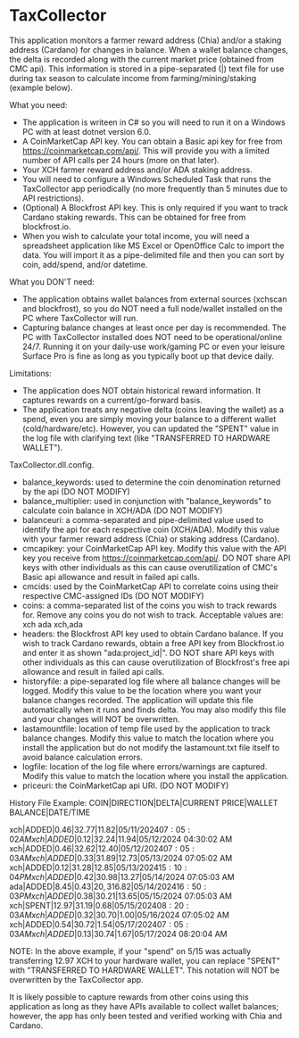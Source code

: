 # TaxCollector

This application monitors a farmer reward address (Chia) and/or a staking address (Cardano) for changes in balance.  When a wallet balance changes, the delta is recorded along with the current market price (obtained from CMC api).  This information is stored in a pipe-separated (|) text file for use during tax season to calculate income from farming/mining/staking (example below).

What you need:
 - The application is writeen in C# so you will need to run it on a Windows PC with at least dotnet version 6.0.
 - A CoinMarketCap API key.  You can obtain a Basic api key for free from https://coinmarketcap.com/api/. This will provide you with a limited number of API calls per 24 hours (more on that later).
 - Your XCH farmer reward address and/or ADA staking address.
 - You will need to configure a Windows Scheduled Task that runs the TaxCollector app periodically (no more frequently than 5 minutes due to API restrictions).
 - (Optional) A Blockfrost API key.  This is only required if you want to track Cardano staking rewards. This can be obtained for free from blockfrost.io.
 - When you wish to calculate your total income, you will need a spreadsheet application like MS Excel or OpenOffice Calc to import the data. You will import it as a pipe-delimited file and then you can sort by coin, add/spend, and/or datetime.

What you DON'T need:
 - The application obtains wallet balances from external sources (xchscan and blockfrost), so you do NOT need a full node/wallet installed on the PC where TaxCollector will run.
 - Capturing balance changes at least once per day is recommended. The PC with TaxCollector installed does NOT need to be operational/online 24/7.  Running it on your daily-use work/gaming PC or even your leisure Surface Pro is fine as long as you typically boot up that device daily.

Limitations:
 - The application does NOT obtain historical reward information. It captures rewards on a current/go-forward basis.
 - The application treats any negative delta (coins leaving the wallet) as a spend, even you are simply moving your balance to a different wallet (cold/hardware/etc). However, you can updated the "SPENT" value in the log file with clarifying text (like "TRANSFERRED TO HARDWARE WALLET").

TaxCollector.dll.config.
 - balance_keywords: used to determine the coin denomination returned by the api (DO NOT MODIFY)
 - balance_multiplier: used in conjunction with "balance_keywords" to calculate coin balance in XCH/ADA (DO NOT MODIFY)
 - balanceuri: a comma-separated and pipe-delimited value used to identify the api for each respective coin (XCH/ADA). Modify this value with your farmer reward address (Chia) or staking address (Cardano).
 - cmcapikey: your CoinMarketCap API key. Modify this value with the API key you receive from https://coinmarketcap.com/api/.  DO NOT share API keys with other individuals as this can cause overutilization of CMC's Basic api allowance and result in failed api calls.
 - cmcids: used by the CoinMarketCap API to correlate coins using their respective CMC-assigned IDs (DO NOT MODIFY)
 - coins: a comma-separated list of the coins you wish to track rewards for. Remove any coins you do not wish to track. Acceptable values are:
     xch
     ada
     xch,ada
 - headers: the Blockfrost API key used to obtain Cardano balance. If you wish to track Cardano rewards, obtain a free API key from Blockfrost.io and enter it as shown "ada:project_id|<YOUR API KEY HERE>". DO NOT share API keys with other individuals as this can cause overutilization of Blockfrost's free api allowance and result in failed api calls.
 - historyfile: a pipe-separated log file where all balance changes will be logged. Modify this value to be the location where you want your balance changes recorded. The application will update this file automatically when it runs and finds delta. You may also modify this file and your changes will NOT be overwritten.
 - lastamountfile: location of temp file used by the application to track balance changes. Modify this value to match the location where you install the application but do not modify the lastamount.txt file itself to avoid balance calculation errors.
 - logfile: location of the log file where errors/warnings are captured. Modify this value to match the location where you install the application.
 - priceuri: the CoinMarketCap api URI. (DO NOT MODIFY)

History File Example:
COIN|DIRECTION|DELTA|CURRENT PRICE|WALLET BALANCE|DATE/TIME

xch|ADDED|0.46|$32.77|11.82|05/11/2024 07:05:02 AM
xch|ADDED|0.12|$32.24|11.94|05/12/2024 04:30:02 AM
xch|ADDED|0.46|$32.62|12.40|05/12/2024 07:05:03 AM
xch|ADDED|0.33|$31.89|12.73|05/13/2024 07:05:02 AM
xch|ADDED|0.12|$31.28|12.85|05/13/2024 15:10:04 PM
xch|ADDED|0.42|$30.98|13.27|05/14/2024 07:05:03 AM
ada|ADDED|8.45|$0.43|20,316.82|05/14/2024 16:50:03 PM
xch|ADDED|0.38|$30.21|13.65|05/15/2024 07:05:03 AM
xch|SPENT|12.97|$31.19|0.68|05/15/2024 08:20:03 AM
xch|ADDED|0.32|$30.70|1.00|05/16/2024 07:05:02 AM
xch|ADDED|0.54|$30.72|1.54|05/17/2024 07:05:03 AM
xch|ADDED|0.13|$30.74|1.67|05/17/2024 08:20:04 AM

NOTE: In the above example, if your "spend" on 5/15 was actually transferring 12.97 XCH to your hardware wallet, you can replace "SPENT" with "TRANSFERRED TO HARDWARE WALLET". This notation will NOT be overwritten by the TaxCollector app.

It is likely possible to capture rewards from other coins using this application as long as they have APIs available to collect wallet balances; however, the app has only been tested and verified working with Chia and Cardano.
